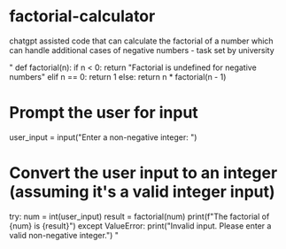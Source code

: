 # factorial-calculator
chatgpt assisted code that can calculate the factorial of a number which can handle additional cases of negative numbers - task set by university

" def factorial(n):
    if n < 0:
        return "Factorial is undefined for negative numbers"
    elif n == 0:
        return 1
    else:
        return n * factorial(n - 1)

# Prompt the user for input
user_input = input("Enter a non-negative integer: ")

# Convert the user input to an integer (assuming it's a valid integer input)
try:
    num = int(user_input)
    result = factorial(num)
    print(f"The factorial of {num} is {result}")
except ValueError:
    print("Invalid input. Please enter a valid non-negative integer.") "

